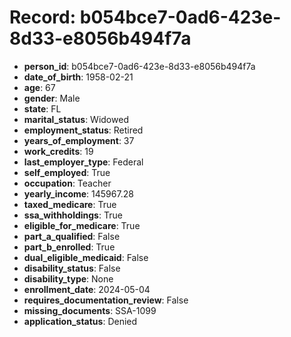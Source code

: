 # Record: b054bce7-0ad6-423e-8d33-e8056b494f7a

- **person_id**: b054bce7-0ad6-423e-8d33-e8056b494f7a
- **date_of_birth**: 1958-02-21
- **age**: 67
- **gender**: Male
- **state**: FL
- **marital_status**: Widowed
- **employment_status**: Retired
- **years_of_employment**: 37
- **work_credits**: 19
- **last_employer_type**: Federal
- **self_employed**: True
- **occupation**: Teacher
- **yearly_income**: 145967.28
- **taxed_medicare**: True
- **ssa_withholdings**: True
- **eligible_for_medicare**: True
- **part_a_qualified**: False
- **part_b_enrolled**: True
- **dual_eligible_medicaid**: False
- **disability_status**: False
- **disability_type**: None
- **enrollment_date**: 2024-05-04
- **requires_documentation_review**: False
- **missing_documents**: SSA-1099
- **application_status**: Denied